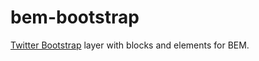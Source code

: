 # bem-bootstrap

[Twitter Bootstrap](https://github.com/twbs/bootstrap) layer with blocks and elements for BEM.
